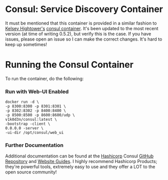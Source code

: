 # Consul: Service Discovery Container
It must be mentioned that this container is provided in a similar fashion to [Kelsey Hightower's](https://twitter.com/kelseyhightower) [consul container](https://github.com/kelseyhightower/docker-consul). It's been updated to the most recent version (at time of writing 0.5.2), but verify this is the case. If you have issues, please open an issue so I can make the correct changes. It's hard to keep up sometimes!

# Running the Consul Container
To run the container, do the following:

### Run with Web-UI Enabled
```
docker run -d \
-p 8300:8300 -p 8301:8301 \
-p 8302:8302 -p 8400:8400 \
-p 8500:8500 -p 8600:8600/udp \
v1k0d3n/consul:latest \
-bootstrap -client \
0.0.0.0 -server \
-ui-dir /opt/consul/web_ui
```

### Further Documentation
Additional documentation can be found at the [Hashicorp](https://hashicorp.com) Consul [GitHub Repository](https://github.com/hashicorp/consul) and [Website Guides](https://www.consul.io/docs/index.html). I highly recommend Hashicorp Products; they're powerful tools, extremely easy to use and they offer a LOT to the open source community!
